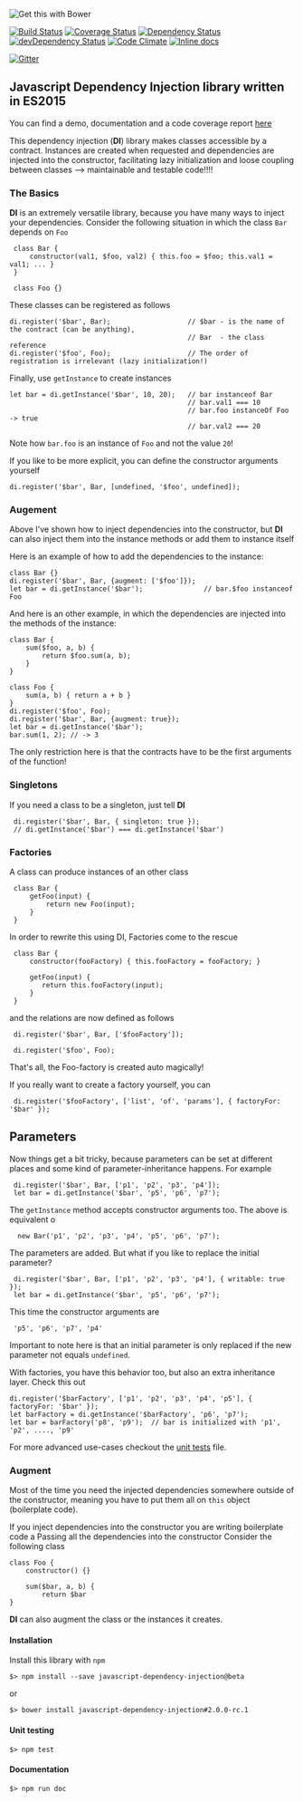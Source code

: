 ![Get this with Bower](https://camo.githubusercontent.com/06c5d22b7908c0c4928071ac314e75c3da29d750/687474703a2f2f62656e7363687761727a2e6769746875622e696f2f626f7765722d6261646765732f62616467654032782e706e67)

[![Build Status][travis-url]][travis-image] [![Coverage Status][coveralls-url]][coveralls-image] [![Dependency Status][depstat-image]][depstat-url] [![devDependency Status][depstat-dev-image]][depstat-dev-url] 
[![Code Climate][code-climate-url]][code-climate-image]
[![Inline docs](http://inch-ci.org/github/scaljeri/javascript-dependency-injection.svg?branch=master&style=flat-square)](http://inch-ci.org/github/scaljeri/javascript-dependency-injection)

[![Gitter](https://badges.gitter.im/Join%20Chat.svg)](https://gitter.im/scaljeri/javascript-dependency-injection?utm_source=badge&utm_medium=badge&utm_campaign=pr-badge)

## Javascript Dependency Injection library written in ES2015 

You can find a demo, documentation and a code coverage report [here](http://scaljeri.github.io/javascript-dependency-injection/)

 This dependency injection (**DI**) library makes classes accessible by a contract. Instances are created when requested and 
 dependencies are injected into the constructor, facilitating lazy initialization and 
 loose coupling between classes --> maintainable and testable code!!!!
 
### The Basics     

**DI** is an extremely versatile library, because you have many ways to inject your dependencies.
Consider the following situation in which the class `Bar` depends on `Foo`

     class Bar {
         constructor(val1, $foo, val2) { this.foo = $foo; this.val1 = val1; ... }
     }
     
     class Foo {}
     
These classes can be registered as follows

    di.register('$bar', Bar);                   // $bar - is the name of the contract (can be anything),
                                                // Bar  - the class reference
    di.register('$foo', Foo);                   // The order of registration is irrelevant (lazy initialization!)
    
Finally, use `getInstance` to create instances

    let bar = di.getInstance('$bar', 10, 20);   // bar instanceof Bar
                                                // bar.val1 === 10
                                                // bar.foo instanceOf Foo -> true
                                                // bar.val2 === 20
    
Note how `bar.foo` is an instance of `Foo` and not the value `20`!

If you like to be more explicit, you can define the constructor arguments yourself

    di.register('$bar', Bar, [undefined, '$foo', undefined]);
    
    
### Augement

Above I've shown how to inject dependencies into the constructor, but **DI** can also
inject them into the instance methods or add them to instance itself

Here is an example of how to add the dependencies to the instance:

    class Bar {}
    di.register('$bar', Bar, {augment: ['$foo']});
    let bar = di.getInstance('$bar');               // bar.$foo instanceof Foo
    
And here is an other example, in which the dependencies are injected into the methods of the instance:

    class Bar {
        sum($foo, a, b) {
            return $foo.sum(a, b);
        }
    }
    
    class Foo {
        sum(a, b) { return a + b }
    }
    di.register('$foo', Foo);
    di.register('$bar', Bar, {augment: true});
    let bar = di.getInstance('$bar');
    bar.sum(1, 2); // -> 3
    
The only restriction here is that the contracts have to be the first arguments of the function!
    
### Singletons
If you need a class to be a singleton, just tell **DI**
 
     di.register('$bar', Bar, { singleton: true });
     // di.getInstance('$bar') === di.getInstance('$bar')
     
### Factories
A class can produce instances of an other class
 
     class Bar {
         getFoo(input) {
             return new Foo(input);
         }
     }
     
In order to rewrite this using DI, Factories come to the rescue 

     class Bar {
         constructor(fooFactory) { this.fooFactory = fooFactory; }
          
         getFoo(input) { 
            return this.fooFactory(input);  
         }
     }
     
and the relations are now defined as follows
 
     di.register('$bar', Bar, ['$fooFactory']);
     
     di.register('$foo', Foo);
     
That's all, the Foo-factory is created auto magically!
 
If you really want to create a factory yourself, you can
     
     di.register('$fooFactory', ['list', 'of', 'params'], { factoryFor: '$bar' });
     
## Parameters 
Now things get a bit tricky, because parameters can be set at different places and
some kind of parameter-inheritance happens. For example
 
     di.register('$bar', Bar, ['p1', 'p2', 'p3', 'p4']);
     let bar = di.getInstance('$bar', 'p5', 'p6', 'p7');
     
The `getInstance` method accepts constructor arguments too. The above is equivalent o
    
      new Bar('p1', 'p2', 'p3', 'p4', 'p5', 'p6', 'p7');
      
The parameters are added. But what if you like to replace the initial parameter?
  
     di.register('$bar', Bar, ['p1', 'p2', 'p3', 'p4'], { writable: true });
     let bar = di.getInstance('$bar', 'p5', 'p6', 'p7');
 
This time the constructor arguments are
 
     'p5', 'p6', 'p7', 'p4'
     
Important to note here is that an initial parameter is only replaced if the 
new parameter not equals `undefined`. 
  
With factories, you have this behavior too, but also an extra inheritance layer. 
Check this out

    di.register('$barFactory', ['p1', 'p2', 'p3', 'p4', 'p5'], { factoryFor: '$bar' });    
    let barFactory = di.getInstance('$barFactory', 'p6', 'p7');                            
    let bar = barFactory('p8', 'p9');  // bar is initialized with 'p1', 'p2', ...., 'p9'   
    
For more advanced use-cases checkout the [unit tests](https://github.com/scaljeri/javascript-dependency-injection/blob/master/test/di.spec.js)
file.

### Augment
Most of the time you need the injected dependencies somewhere outside of the constructor, meaning you have to 
put them all on `this` object (boilerplate code).

If you inject dependencies into the constructor you are writing boilerplate code a
Passing all the dependencies into the constructor 
Consider the following class

    class Foo {
        constructor() {}
        
        sum($bar, a, b) { 
            return $bar
    }
**DI** can also augment the class or the instances it creates. 

#### Installation ####

Install this library with `npm` 

    $> npm install --save javascript-dependency-injection@beta
    
or

    $> bower install javascript-dependency-injection#2.0.0-rc.1
    
#### Unit testing ####

    $> npm test
    
#### Documentation ####

    $> npm run doc

[travis-url]: https://travis-ci.org/scaljeri/javascript-dependency-injection.png
[travis-image]: https://travis-ci.org/scaljeri/javascript-dependency-injection

[coveralls-image]: https://coveralls.io/github/scaljeri/javascript-dependency-injection?branch=master
[coveralls-url]: https://coveralls.io/repos/github/scaljeri/javascript-dependency-injection/badge.svg?branch=master

[depstat-url]: https://david-dm.org/scaljeri/javascript-dependency-injection
[depstat-image]: https://david-dm.org/scaljeri/javascript-dependency-injection.svg

[_depstat-dev-url]: https://david-dm.org/scaljeri/javascript-dependency-injection#info=devDependencies
[_depstat-dev-image]: https://david-dm.org/scaljeri/javascript-dependency-injection.svg#info=devDependencies

[depstat-dev-url]: https://david-dm.org/scaljeri/javascript-dependency-injection#info=devDependencies
[depstat-dev-image]: https://david-dm.org/scaljeri/javascript-dependency-injection/dev-status.svg

[code-climate-url]: https://codeclimate.com/github/scaljeri/javascript-dependency-injection/badges/gpa.svg
[code-climate-image]: https://codeclimate.com/github/scaljeri/javascript-dependency-injection
